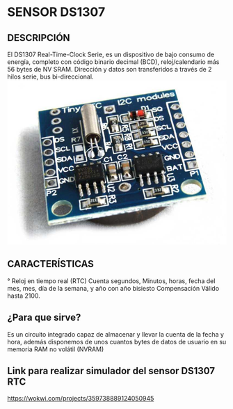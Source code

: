 # SENSOR DS1307

## DESCRIPCIÓN
El DS1307 Real-Time-Clock Serie, es un dispositivo de bajo consumo de energía,
completo con código binario decimal (BCD), reloj/calendario más 56 bytes de NV SRAM.
Dirección y datos son transferidos a través de 2 hilos serie, bus bi-direccional.
![](https://github.com/tectijuana/git-fundamentos-JoseAPulido/blob/main/Modulo-RTC-DS1307-CON-MEMORIA-32K-ARTC1307-imagen-1.jpg)

## CARACTERÍSTICAS
° Reloj en tiempo real (RTC) Cuenta segundos, Minutos, horas, fecha del mes, mes, día
de la semana, y año con año bisiesto Compensación Válido hasta 2100.
## ¿Para que sirve?
Es un circuito integrado capaz de almacenar y llevar la cuenta de la fecha y hora, 
además disponemos de unos cuantos bytes de datos de usuario en su memoria RAM no volátil (NVRAM)

## Link para realizar simulador del sensor DS1307 RTC
https://wokwi.com/projects/359738889124050945
